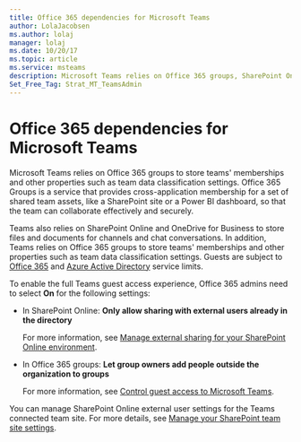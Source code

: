 ```yaml
---
title: Office 365 dependencies for Microsoft Teams
author: LolaJacobsen
ms.author: lolaj
manager: lolaj
ms.date: 10/20/17
ms.topic: article
ms.service: msteams
description: Microsoft Teams relies on Office 365 groups, SharePoint Online, and OneDrive for Business.
Set_Free_Tag: Strat_MT_TeamsAdmin
---
```


Office 365 dependencies for Microsoft Teams
===========================================

Microsoft Teams relies on Office 365 groups to store teams' memberships and other properties such as team data classification settings. Office 365 Groups is a service that provides cross-application membership for a set of shared team assets, like a SharePoint site or a Power BI dashboard, so that the team can collaborate effectively and securely. 

Teams also relies on SharePoint Online and OneDrive for Business to store files and documents for channels and chat conversations. In addition, Teams relies on Office 365 groups to store teams' memberships and other properties such as team data classification settings. Guests are subject to  [Office 365](https://go.microsoft.com/fwlink/p/?linkid=282347) and [Azure Active Directory](https://go.microsoft.com/fwlink/p/?linkid=853019) service limits.
  
    
    
To enable the full Teams guest access experience, Office 365 admins need to select **On** for the following settings:
  
    
    

- In SharePoint Online: **Only allow sharing with external users already in the directory**
    
    For more information, see [Manage external sharing for your SharePoint Online environment](https://support.office.com/en-us/article/Manage-external-sharing-for-your-SharePoint-Online-environment-c8a462eb-0723-4b0b-8d0a-70feafe4be85).
    
  
- In Office 365 groups: **Let group owners add people outside the organization to groups**
    
    For more information, see [Control guest access to Microsoft Teams](#controlguest).
  

You can manage SharePoint Online external user settings for the Teams connected team site. For more details, see  [Manage your SharePoint team site settings](https://support.office.com/en-us/article/Manage-your-SharePoint-team-site-settings-8376034d-d0c7-446e-9178-6ab51c58df42).